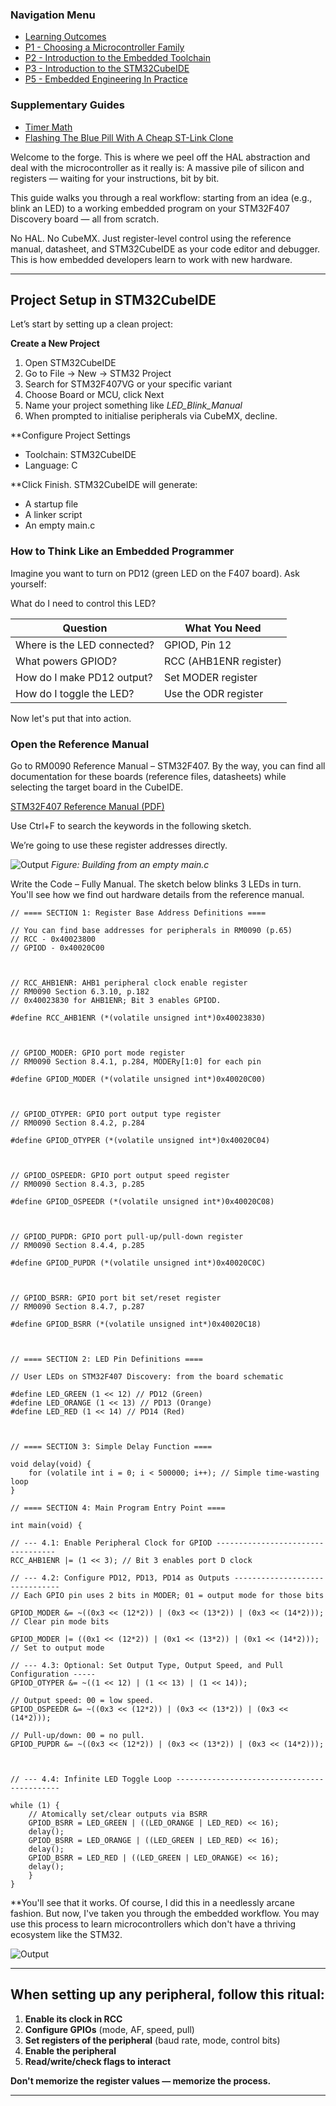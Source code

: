 <h3>Navigation Menu</h3>
<ul>
  <li><a href="Learning%20Outcomes.md">Learning Outcomes</a></li>
  <li><a href="P1_Choosing%20a%20Microcontroller%20Family.md">P1 - Choosing a Microcontroller Family</a></li>
  <li><a href="P2_Introduction%20to%20the%20Embedded%20Toolchain.md">P2 - Introduction to the Embedded Toolchain</a></li>
  <li><a href="P3_Introduction%20to%20the%20STM32CubeIDE.md">P3 - Introduction to the STM32CubeIDE</a></li>
  <li><a href="P5_Embedded%20Engineering%20In%20Practice.md">P5 - Embedded Engineering In Practice</a></li>
</ul>
<h3>Supplementary Guides</h3>
<ul>
  <li><a href="Timer_PrescalerMath.md">Timer Math</a></li>
  <li><a href="Flashing%20The%20Blue%20Pill%20With%20A%20Cheap%20STLink%20Clone.md">Flashing The Blue Pill With A Cheap ST-Link Clone</a></li>
</ul>

Welcome to the forge.
This is where we peel off the HAL abstraction and deal with the microcontroller as it really is:
A massive pile of silicon and registers — waiting for your instructions, bit by bit.

This guide walks you through a real workflow: starting from an idea (e.g., blink an LED) to a working embedded program on your STM32F407 Discovery board — all from scratch.

No HAL. No CubeMX. Just register-level control using the reference manual, datasheet, and STM32CubeIDE as your code editor and debugger. This is how embedded developers learn to work with new hardware.

---

## Project Setup in STM32CubeIDE

Let’s start by setting up a clean project:

**Create a New Project**

1. Open STM32CubeIDE
2. Go to File → New → STM32 Project
3. Search for STM32F407VG or your specific variant
4. Choose Board or MCU, click Next
5. Name your project something like _LED_Blink_Manual_
6. When prompted to initialise peripherals via CubeMX, decline. 

**Configure Project Settings

- Toolchain: STM32CubeIDE
- Language: C

**Click Finish. STM32CubeIDE will generate:

- A startup file
- A linker script
- An empty main.c

### How to Think Like an Embedded Programmer

Imagine you want to turn on PD12 (green LED on the F407 board). Ask yourself:

What do I need to control this LED?

| Question                    | What You Need          |
| --------------------------- | ---------------------- |
| Where is the LED connected? | GPIOD, Pin 12          |
| What powers GPIOD?          | RCC (AHB1ENR register) |
| How do I make PD12 output?  | Set MODER register     |
| How do I toggle the LED?    | Use the ODR register   |

Now let's put that into action.

### Open the Reference Manual

Go to RM0090 Reference Manual – STM32F407. By the way, you can find all documentation for these boards (reference files, datasheets) while selecting the target board in the CubeIDE.

[STM32F407 Reference Manual (PDF)](https://www.st.com/resource/en/reference_manual/dm00031020-stm32f405-415-stm32f407-417-stm32f427-437-and-stm32f429-439-advanced-arm-based-32-bit-mcus-stmicroelectronics.pdf)

Use Ctrl+F to search the keywords in the following sketch.

We’re going to use these register addresses directly.

![Output](assets/P4/SS.png)
*Figure: Building from an empty main.c*

Write the Code – Fully Manual. The sketch below blinks 3 LEDs in turn. You'll see how we find out hardware details from the reference manual.

```
// ==== SECTION 1: Register Base Address Definitions ====

// You can find base addresses for peripherals in RM0090 (p.65)
// RCC - 0x40023800
// GPIOD - 0x40020C00

  

// RCC_AHB1ENR: AHB1 peripheral clock enable register
// RM0090 Section 6.3.10, p.182
// 0x40023830 for AHB1ENR; Bit 3 enables GPIOD.

#define RCC_AHB1ENR (*(volatile unsigned int*)0x40023830)

  

// GPIOD_MODER: GPIO port mode register
// RM0090 Section 8.4.1, p.284, MODERy[1:0] for each pin

#define GPIOD_MODER (*(volatile unsigned int*)0x40020C00)

  

// GPIOD_OTYPER: GPIO port output type register
// RM0090 Section 8.4.2, p.284

#define GPIOD_OTYPER (*(volatile unsigned int*)0x40020C04)

  

// GPIOD_OSPEEDR: GPIO port output speed register
// RM0090 Section 8.4.3, p.285

#define GPIOD_OSPEEDR (*(volatile unsigned int*)0x40020C08)

  

// GPIOD_PUPDR: GPIO port pull-up/pull-down register
// RM0090 Section 8.4.4, p.285

#define GPIOD_PUPDR (*(volatile unsigned int*)0x40020C0C)

  

// GPIOD_BSRR: GPIO port bit set/reset register
// RM0090 Section 8.4.7, p.287

#define GPIOD_BSRR (*(volatile unsigned int*)0x40020C18)

  

// ==== SECTION 2: LED Pin Definitions ====

// User LEDs on STM32F407 Discovery: from the board schematic

#define LED_GREEN (1 << 12) // PD12 (Green)
#define LED_ORANGE (1 << 13) // PD13 (Orange)
#define LED_RED (1 << 14) // PD14 (Red)

  

// ==== SECTION 3: Simple Delay Function ====

void delay(void) {
	for (volatile int i = 0; i < 500000; i++); // Simple time-wasting loop
}

// ==== SECTION 4: Main Program Entry Point ====

int main(void) {

// --- 4.1: Enable Peripheral Clock for GPIOD ----------------------------------
RCC_AHB1ENR |= (1 << 3); // Bit 3 enables port D clock

// --- 4.2: Configure PD12, PD13, PD14 as Outputs -------------------------------
// Each GPIO pin uses 2 bits in MODER; 01 = output mode for those bits

GPIOD_MODER &= ~((0x3 << (12*2)) | (0x3 << (13*2)) | (0x3 << (14*2))); // Clear pin mode bits

GPIOD_MODER |= ((0x1 << (12*2)) | (0x1 << (13*2)) | (0x1 << (14*2))); // Set to output mode

// --- 4.3: Optional: Set Output Type, Output Speed, and Pull Configuration -----
GPIOD_OTYPER &= ~((1 << 12) | (1 << 13) | (1 << 14));

// Output speed: 00 = low speed.
GPIOD_OSPEEDR &= ~((0x3 << (12*2)) | (0x3 << (13*2)) | (0x3 << (14*2)));
  
// Pull-up/down: 00 = no pull.
GPIOD_PUPDR &= ~((0x3 << (12*2)) | (0x3 << (13*2)) | (0x3 << (14*2)));

  

// --- 4.4: Infinite LED Toggle Loop --------------------------------------------

while (1) {
	// Atomically set/clear outputs via BSRR
	GPIOD_BSRR = LED_GREEN | ((LED_ORANGE | LED_RED) << 16);
	delay();
	GPIOD_BSRR = LED_ORANGE | ((LED_GREEN | LED_RED) << 16);
	delay();
	GPIOD_BSRR = LED_RED | ((LED_GREEN | LED_ORANGE) << 16);
	delay();
	}
}
```

**You'll see that it works. Of course, I did this in a needlessly arcane fashion. But now, I've taken you through the embedded workflow. You may use this process to learn microcontrollers which don't have a thriving ecosystem like the STM32.

![Output](assets/P4/Output2.gif)

---

## When setting up any peripheral, follow this ritual:

1. **Enable its clock in RCC**
2. **Configure GPIOs** (mode, AF, speed, pull)  
3. **Set registers of the peripheral** (baud rate, mode, control bits)  
4. **Enable the peripheral**  
5. **Read/write/check flags to interact**

**Don't memorize the register values — memorize the process.**

---
